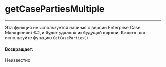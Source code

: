 # getCasePartiesMultiple

---

Эта функция не используется начиная с версии Enterprise Case Management 6.2, и будет удалена из будущей версии.
Вместо нее используйте функцию `GetCaseParties()`.

#### Возвращает:

Неизвестно

